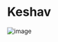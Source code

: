 # Keshav
![image](https://user-images.githubusercontent.com/110564015/200121192-21cb46a5-8217-4540-8783-e025235bc627.png)
